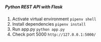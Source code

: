 ##### Python REST API with Flask

1. Activate virtual environment
`pipenv shell`
2. Install dependencies
`pipenv install`
3. Run app.py
`python app.py`
4. Check port 5000
`http://127.0.0.1:5000/`
